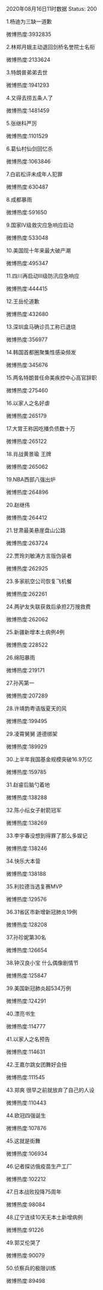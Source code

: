 2020年08月16日11时数据
Status: 200

1.杨迪为三缺一道歉

微博热度:3932835

2.林郑月娥主动退回剑桥名誉院士名衔

微博热度:2133624

3.特朗普弟弟去世

微博热度:1941293

4.又得去捞五条人了

微博热度:1481459

5.张继科严厉

微博热度:1101529

6.葛仙村仙剑回忆杀

微博热度:1063846

7.白岩松评未成年人犯罪

微博热度:630487

8.成都暴雨

微博热度:591650

9.国家Ⅳ级救灾应急响应启动

微博热度:533048

10.美国现十年来最大破产潮

微博热度:495347

11.四川再启动III级防汛应急响应

微博热度:444415

12.王岳伦道歉

微博热度:432680

13.深圳盒马确诊员工称已退烧

微博热度:356977

14.韩国首都圈聚集性感染频发

微博热度:345676

15.两名特朗普任命美疾控中心高官辞职

微博热度:275460

16.以家人之名好虐

微博热度:265179

17.大胃王称因吃播负债数十万

微博热度:265122

18.肖战黄景瑜 王牌

微博热度:265062

19.NBA西部八强出炉

微博热度:264896

20.赵继伟

微博热度:264412

21.甘肃最美悬崖盘山公路

微博热度:263724

22.贾玲刘敏涛方言版伪装者

微博热度:262925

23.多家航空公司恢复飞机餐

微博热度:262261

24.两驴友失联获救后承担2万搜救费

微博热度:262062

25.新疆新增本土病例4例

微博热度:228522

26.绵阳暴雨

微博热度:219171

27.孙芮第一

微博热度:207289

28.许靖韵粤语版夏天的风

微博热度:199495

29.凌霄舅舅 道德绑架

微博热度:189929

30.上半年我国基金规模突破16.9万亿

微博热度:159785

31.赵睿后脑勺着地

微博热度:138288

32.陈小纭女子射箭冠军

微博热度:138269

33.李宇春没想到得罪了那么多娱记

微博热度:138246

34.快乐大本营

微博热度:138188

35.利拉德当选复赛MVP

微博热度:129576

36.31省区市新增新冠肺炎19例

微博热度:128208

37.孙珍妮第30名

微博热度:126654

38.钟汉良小宝 什么偶像剧情节

微博热度:125847

39.美国新冠肺炎超534万例

微博热度:124291

40.漂亮书生

微博热度:114777

41.以家人之名预告

微博热度:114631

42.王嘉尔跳女团舞好会扭

微博热度:111545

43.郑爽 很早之前就放弃了自己的人设

微博热度:110443

44.欧冠四强诞生

微博热度:107876

45.这就是街舞

微博热度:106934

46.记者探访俄疫苗生产工厂

微博热度:102212

47.日本战败投降75周年

微博热度:98084

48.辽宁连续10天无本土新增病例

微博热度:91226

49.郭艾伦哭了

微博热度:90079

50.侦察兵的极限训练

微博热度:89498


